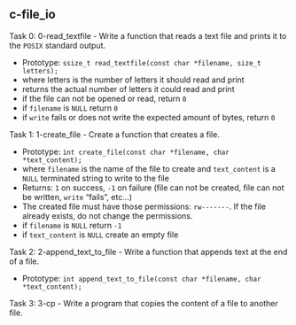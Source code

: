 ## c-file_io

Task 0: 0-read_textfile - Write a function that reads a text file and prints it to the `POSIX` standard output.  
* Prototype: `ssize_t read_textfile(const char *filename, size_t letters);`
* where letters is the number of letters it should read and print
* returns the actual number of letters it could read and print
* if the file can not be opened or read, return `0`
* if `filename` is `NULL` return `0`
* if `write` fails or does not write the expected amount of bytes, return `0`

Task 1: 1-create_file - Create a function that creates a file.  
* Prototype: `int create_file(const char *filename, char *text_content);`
* where `filename` is the name of the file to create and `text_content` is a `NULL` terminated string to write to the file
* Returns: `1` on success, `-1` on failure (file can not be created, file can not be written, `write` “fails”, etc…)
* The created file must have those permissions: `rw-------`. If the file already exists, do not change the permissions.
* if `filename` is `NULL` return `-1`
* if `text_content` is `NULL` create an empty file

Task 2: 2-append_text_to_file - Write a function that appends text at the end of a file.  
* Prototype: `int append_text_to_file(const char *filename, char *text_content);`

Task 3: 3-cp - Write a program that copies the content of a file to another file.
